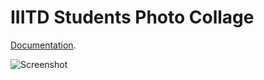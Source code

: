 IIITD Students Photo Collage
============================

[Documentation](http://anee.me/facebook-group-photo-collage/).

![Screenshot](http://i.imgur.com/RrYa74I.jpg)

